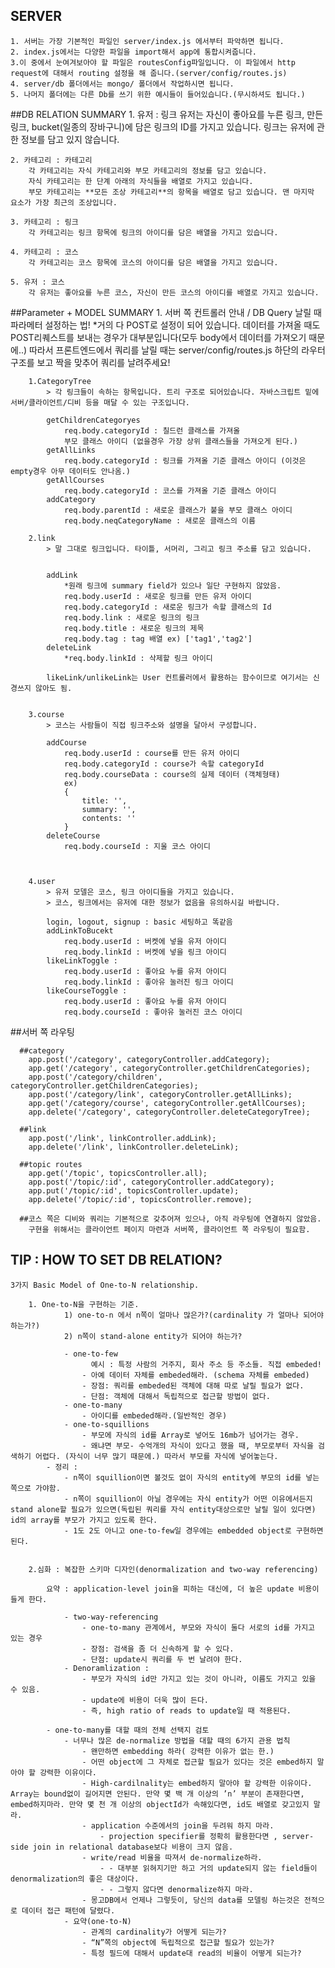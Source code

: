 ## SERVER
	1. 서버는 가장 기본적인 파일인 server/index.js 에서부터 파악하면 됩니다.
	2. index.js에서는 다양한 파일을 import해서 app에 통합시켜줍니다.
	3.이 중에서 눈여겨보아야 할 파일은 routesConfig파일입니다. 이 파일에서 http request에 대해서 routing 설정을 해 줍니다.(server/config/routes.js)
	4. server/db 폴더에서는 mongo/ 폴더에서 작업하시면 됩니다.
	5. 나머지 폴더에는 다른 Db를 쓰기 위한 예시들이 들어있습니다.(무시하셔도 됩니다.)



##DB RELATION SUMMARY
	1. 유저 : 링크
		유저는 자신이 좋아요를 누른 링크, 만든 링크, bucket(일종의 장바구니)에 담은 링크의 ID를 가지고 있습니다.
		링크는 유저에 관한 정보를 담고 있지 않습니다.

	2. 카테고리 : 카테고리
		각 카테고리는 자식 카테고리와 부모 카테고리의 정보를 담고 있습니다.
		자식 카테고리는 한 단계 아래의 자식들을 배열로 가지고 있습니다.
		부모 카테고리는 **모든 조상 카테고리**의 항목을 배열로 담고 있습니다. 맨 마지막 요소가 가장 최근의 조상입니다.

	3. 카테고리 : 링크
		각 카테고리는 링크 항목에 링크의 아이디를 담은 배열을 가지고 있습니다.

	4. 카테고리 : 코스
		각 카테고리는 코스 항목에 코스의 아이디를 담은 배열을 가지고 있습니다.

	5. 유저 : 코스
		각 유저는 좋아요를 누른 코스, 자신이 만든 코스의 아이디를 배열로 가지고 있습니다.
		


##Parameter + MODEL SUMMARY
	1. 서버 쪽 컨트롤러 안내 / DB Query 날릴 때 파라메터 설정하는 법!
		*거의 다 POST로 설정이 되어 있습니다.
		데이터를 가져올 때도 POST리퀘스트를 보내는 경우가 대부분입니다(모두 body에서 데이터를 가져오기 때문에..)
		따라서 프론트엔드에서 쿼리를 날릴 때는 server/config/routes.js 하단의 라우터 구조를 보고 짝을 맞추어 쿼리를 날려주세요!


		1.CategoryTree 
			> 각 링크들이 속하는 항목입니다. 트리 구조로 되어있습니다. 자바스크립트 밑에 서버/클라이언트/디비 등을 매달 수 있는 구조입니다.
			
			getChildrenCategoryes
				req.body.categoryId : 칠드런 클래스를 가져올 
				부모 클래스 아이디 (없을경우 가장 상위 클래스들을 가져오게 된다.)
			getAllLinks
				req.body.categoryId : 링크를 가져올 기준 클래스 아이디 (이것은 empty경우 아무 데이터도 안나옴.)
			getAllCourses
				req.body.categoryId : 코스를 가져올 기준 클래스 아이디
			addCategory 
				req.body.parentId : 새로운 클래스가 붙을 부모 클래스 아이디
				req.body.neqCategoryName : 새로운 클래스의 이름

		2.link
			> 말 그대로 링크입니다. 타이틀, 서머리, 그리고 링크 주소를 담고 있습니다.


			addLink
				*원래 링크에 summary field가 있으나 일단 구현하지 않았음.
				req.body.userId : 새로운 링크를 만든 유저 아이디
				req.body.categoryId : 새로운 링크가 속할 클래스의 Id
				req.body.link : 새로운 링크의 링크 
				req.body.title : 새로운 링크의 제목
				req.body.tag : tag 배열 ex) ['tag1','tag2']
			deleteLink 
				*req.body.linkId : 삭제할 링크 아이디

			likeLink/unlikeLink는 User 컨트롤러에서 활용하는 함수이므로 여기서는 신경쓰지 않아도 됨.


		3.course
			> 코스는 사람들이 직접 링크주소와 설명을 달아서 구성합니다.

			addCourse 
				req.body.userId : course를 만든 유저 아이디
				req.body.categoryId : course가 속할 categoryId
				req.body.courseData : course의 실제 데이터 (객체형태)
				ex)
				{ 
					title: '',
					summary: '',
					contents: ''
				}
			deleteCourse
				req.body.courseId : 지울 코스 아이디



		4.user
			> 유저 모델은 코스, 링크 아이디들을 가지고 있습니다. 
			> 코스, 링크에서는 유저에 대한 정보가 없음을 유의하시길 바랍니다.

			login, logout, signup : basic 세팅하고 똑같음
			addLinkToBucekt 
				req.body.userId : 버켓에 넣을 유저 아이디
				req.body.linkId : 버켓에 넣을 링크 아이디
			likeLinkToggle :
				req.body.userId : 좋아요 누를 유저 아이디
				req.body.linkId : 좋아유 눌러진 링크 아이디
			likeCourseToggle :
				req.body.userId : 좋아요 누를 유저 아이디
				req.body.courseId : 좋아유 눌러진 코스 아이디

##서버 쪽 라우팅

	  ##category
	    app.post('/category', categoryController.addCategory);
	    app.get('/category', categoryController.getChildrenCategories);
	    app.post('/category/children', categoryController.getChildrenCategories);
	    app.post('/category/link', categoryController.getAllLinks);
	    app.get('/category/course', categoryController.getAllCourses);
	    app.delete('/category', categoryController.deleteCategoryTree);

	  ##link
	    app.post('/link', linkController.addLink);
	    app.delete('/link', linkController.deleteLink);
	   
	  ##topic routes
	    app.get('/topic', topicsController.all);
	    app.post('/topic/:id', categoryController.addCategory);
	    app.put('/topic/:id', topicsController.update);
	    app.delete('/topic/:id', topicsController.remove);

	  ##코스 쪽은 디비와 쿼리는 기본적으로 갖추어져 있으나, 아직 라우팅에 연결하지 않았음. 
	  	구현을 위해서는 클라이언트 페이지 마련과 서버쪽, 클라이언트 쪽 라우팅이 필요함.


## TIP : HOW TO SET DB RELATION?

	3가지 Basic Model of One-to-N relationship.

	   	1. One-to-N을 구현하는 기준.
				1) one-to-n 에서 n쪽이 얼마나 많은가?(cardinality 가 얼마나 되어야 하는가?) 
				2) n쪽이 stand-alone entity가 되어야 하는가?

		        - one-to-few
					  예시 : 특정 사람의 거주지, 회사 주소 등 주소들. 직접 embeded!
		            - 아예 데이터 자체를 embeded해라. (schema 자체를 embeded)
		            - 장점: 쿼리를 embeded된 객체에 대해 따로 날릴 필요가 없다.
		            - 단점: 객체에 대해서 독립적으로 접근할 방법이 없다.
		        - one-to-many
		            - 아이디를 embeded해라.(일반적인 경우)
		        - one-to-squillions
		            - 부모에 자식의 id를 Array로 넣어도 16mb가 넘어가는 경우.
		            - 왜냐면 부모- 수억개의 자식이 있다고 했을 때, 부모로부터 자식을 검색하기 어렵다. (자식이 너무 많기 때문에.) 따라서 부모를 자식에 넣어놓는다.
		    - 정리 :
		        - n쪽이 squillion이면 볼것도 없이 자식의 entity에 부모의 id를 넣는 쪽으로 가야함.
		        - n쪽이 squillion이 아닐 경우에는 자식 entity가 어떤 이유에서든지 stand alone할 필요가 있으면(독립된 쿼리를 자식 entity대상으로만 날릴 일이 있다면) id의 array를 부모가 가지고 있도록 한다.
		        - 1도 2도 아니고 one-to-few일 경우에는 embedded object로 구현하면 된다.


		2.심화 : 복잡한 스키마 디자인(denormalization and two-way referencing)

			요약 : application-level join을 피하는 대신에, 더 높은 update 비용이 들게 한다.

			    - two-way-referencing
			        - one-to-many 관계에서, 부모와 자식이 둘다 서로의 id를 가지고 있는 경우
			        - 장점: 검색을 좀 더 신속하게 할 수 있다.
			        - 단점: update시 쿼리를 두 번 날려야 한다.
			    - Denoramlization :
			        - 부모가 자식의 id만 가지고 있는 것이 아니라, 이름도 가지고 있을 수 있음.
			        - update에 비용이 더욱 많이 든다.
			        - 즉, high ratio of reads to update일 때 적용된다.

			- one-to-many를 대할 때의 전체 선택지 검토
			    - 너무나 많은 de-normalize 방법을 대할 때의 6가지 관용 법칙
			        - 왠만하면 embedding 하라( 강력한 이유가 없는 한.)
			        - 어떤 object에 그 자체로 접근할 필요가 있다는 것은 embed하지 말아야 할 강력한 이유이다.
			        - High-cardilnality는 embed하지 말아야 할 강력한 이유이다. Array는 bound없이 길어지면 안된다. 만약 몇 백 개 이상의 ’n’ 부분이 존재한다면, embed하지마라. 만약 몇 천 개 이상의 objectId가 속해있다면, id도 배열로 갖고있지 말라.
			        - application 수준에서의 join을 두려워 하지 마라.
			            - projection specifier를 정확히 활용한다면 , server-side join in relational database보다 비용이 크지 않음.
			        - write/read 비율을 따져서 de-normalize하라.
			            - - 대부분 읽혀지기만 하고 거의 update되지 않는 field들이 denormalization의 좋은 대상이다.
			            - - 그렇지 않다면 denormalize하지 마라.
			        - 몽고DB에서 언제나 그렇듯이, 당신의 data를 모델링 하는것은 전적으로 데이터 접근 패턴에 달렸다.
			    - 요약(one-to-N)
			        - 관계의 cardinality가 어떻게 되는가?
			        - “N”쪽의 object에 독립적으로 접근할 필요가 있는가?
			        - 특정 필드에 대해서 update대 read의 비율이 어떻게 되는가?





